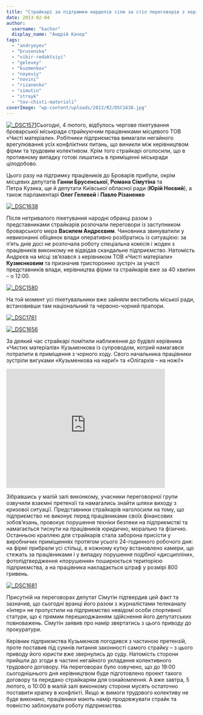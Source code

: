 ```yaml
---
title: "Страйкарі за підтримки нардепів сіли за стіл переговорів з керівництвом \"Чистих матеріалів\""
date: 2013-02-04
author: 
  username: "kachor"
  display_name: "Андрій Качор"
tags: 
  - "andryeyev"
  - "brusenska"
  - "vibir-redaktsiyi"
  - "gelevey"
  - "kuzmenkov"
  - "noyeviy"
  - "novini"
  - "rizanenko"
  - "simutin"
  - "strayk"
  - "tov-chisti-materiali"
coverImage: "wp-content/uploads/2013/02/DSC1638.jpg"
---
```


[![_DSC1571](https://mpz.brovary.org/wp-content/uploads/2013/02/DSC1571.jpg)](https://mpz.brovary.org/wp-content/uploads/2013/02/DSC1571.jpg)Сьогодні, 4 лютого, відбулось чергове пікетування броварської міськради страйкуючим працівниками місцевого ТОВ «Чисті матеріали». Робітники підприємства вимагали негайного врегулювання усіх конфліктних питань, що виникли між керівництвом фірми та трудовим колективом. Крім того страйкарі оголосили, що в противному випадку готові лишатись в приміщенні міськради цілодобово.

Цього разу на підтримку працівників до Броварів прибули, окрім місцевих депутатів **Ганни Брусенської**, **Романа Сімутіна** та Петра Кузика, ще й депутати Київської обласної ради (**Юрій Ноєвий**), а також парламентарі **Олег Гелевей** і **Павло Різаненко**

[![_DSC1638](https://mpz.brovary.org/wp-content/uploads/2013/02/DSC1638.jpg)](https://mpz.brovary.org/wp-content/uploads/2013/02/DSC1638.jpg)

Після нетривалого пікетування народні обранці разом з представниками страйкарів розпочали переговори із заступником броварського мера **Василем Андрєєвим**. Чиновника звинуватили у невиконанні обіцянок влади оперативно розібратись із ситуацією: за п’ять днів досі не розпочала роботу спеціальна комісія і жоден з працівників виконкому не відвідав скандальне підприємство. Натомість Андрєєв на місці зв’язався з керівником ТОВ «Чисті матеріали» **Кузмєнковим** та призначив тристоронню зустріч за участі представників влади, керівництва фірми та страйкарів вже за 40 хвилин – о 12:00.

[![_DSC1580](https://mpz.brovary.org/wp-content/uploads/2013/02/DSC1580.jpg)](https://mpz.brovary.org/wp-content/uploads/2013/02/DSC1580.jpg)

На той момент усі пікетувальники вже зайняли вестибюль міської ради, встановивши там національний та червоно-чорний прапори.

[![_DSC1781](https://mpz.brovary.org/wp-content/uploads/2013/02/DSC1781.jpg)](https://mpz.brovary.org/wp-content/uploads/2013/02/DSC1781.jpg)

[![_DSC1656](https://mpz.brovary.org/wp-content/uploads/2013/02/DSC1656.jpg)](https://mpz.brovary.org/wp-content/uploads/2013/02/DSC1656.jpg)

За деякий час страйкарі помітили наближення до будівлі керівника «Чистих матеріалів» Кузьмєнкова із супроводом, котрий намагався потрапити в приміщення з чорного ходу. Свого начальника працівники зустріли вигуками «Кузьменкова на нари!» та «Олігархів – на ножі!»

<iframe src="https://www.youtube.com/embed/tQqpNk_7oSA" height="315" width="420" allowfullscreen frameborder="0"></iframe>

Зібравшись у малій залі виконкому, учасники переговорної групи озвучили взаємні претензії та намагались знайти шляхи виходу з кризової ситуації. Представники страйкарів наголосили на тому, що підприємство не виконує перед працівниками своїх фінансових зобов’язань, провокує порушення техніки безпеки на підприємстві та намагається тиснути на працівників юридично, морально та фізично. Останньою краплею для страйкарів стала заборона присісти у виробничих приміщеннях протягом усього 24-годинного робочого дня: на фірмі прибрали усі стільці, в кожному кутку встановлено камери, що стежать за працівниками і у випадку порушення подібної «дисципліни», фотопідтвердження «порушення» поширюється територією підприємства, а на працівника накладається штраф у розмірі 800 гривень.

[![_DSC1681](https://mpz.brovary.org/wp-content/uploads/2013/02/DSC1681.jpg)](https://mpz.brovary.org/wp-content/uploads/2013/02/DSC1681.jpg)

Присутній на переговорах депутат Сімутін підтвердив цей факт та зазначив, що сьогодні вранці його разом з журналістами телеканалу «Інтер» не пропустили на підприємство невідомі особи спортивної статури, що є прямим перешкоджанням здійснення його депутатських повноважень. Сімутін заявив про намір звертатись з цього приводу до прокуратури.

Керівник підприємства Кузьмєнков погодився з частиною претензій, проте поставив під сумнів питання законності самого страйку – з цього приводу його юристи вже звернулись до суду. Натомість сторони прийшли до згоди в частині негайного укладання колективного трудового договору. На переговорах було озвучено, що до 19:00 сьогоднішнього дня керівництвом буде підготовлено проект такого договору та передано страйкарям для ознайомлення. А вже завтра, 5 лютого, о 10:00 в малій залі виконкому сторони мусять остаточно поставити крапку в конфлікті. Якщо ж вимоги трудового колективу не буде виконано, працівники мають намір продовжувати страйк та повністю заблокувати роботу підприємства.
